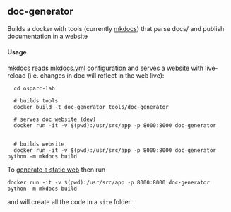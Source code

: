 ## doc-generator

Builds a docker with tools (currently [mkdocs](http://www.mkdocs.org/)) that parse docs/ and publish documentation in a website

#### Usage

[mkdocs](http://www.mkdocs.org/) reads [mkdocs.yml](../../mkdocs.yml) configuration and serves a website with live-reload (i.e. changes in doc will reflect in the web live):
```
  cd osparc-lab

  # builds tools
  docker build -t doc-generator tools/doc-generator

  # serves doc website (dev)
  docker run -it -v $(pwd):/usr/src/app -p 8000:8000 doc-generator


  # builds website
  docker run -it -v $(pwd):/usr/src/app -p 8000:8000 doc-generator python -m mkdocs build
```

To [generate a static web](http://www.mkdocs.org/#building-the-site) then run
```
docker run -it -v $(pwd):/usr/src/app -p 8000:8000 doc-generator python -m mkdocs build
```
and will create all the code in a ```site``` folder. 
